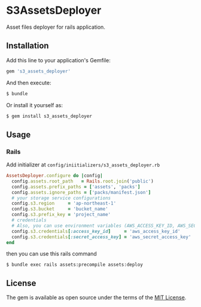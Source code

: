 # S3AssetsDeployer
Asset files deployer for rails application.

## Installation
Add this line to your application's Gemfile:

```ruby
gem 's3_assets_deployer'
```

And then execute:
```bash
$ bundle
```

Or install it yourself as:
```bash
$ gem install s3_assets_deployer
```

## Usage

### Rails
Add initializer at `config/iniitializers/s3_assets_deployer.rb`
```rb
AssetsDeployer.configure do |config|
  config.assets.root_path   = Rails.root.join('public')
  config.assets.prefix_paths = ['assets', 'packs']
  config.assets.ignore_paths = ['packs/manifest.json']
  # your storage service configurations
  config.s3.region     = 'ap-northeast-1'
  config.s3.bucket     = 'bucket_name'
  config.s3.prefix_key = 'project_name'
  # credentials
  # Also, you can use environment variables (AWS_ACCESS_KEY_ID, AWS_SECRET_ACCESS_KEY) or instance profile credentials
  config.s3.credentials[:access_key_id]     = 'aws_access_key_id'
  config.s3.credentials[:secret_access_key] = 'aws_secret_access_key'
end
```

then you can use this rails command
```console
$ bundle exec rails assets:precompile assets:deploy
```

## License
The gem is available as open source under the terms of the [MIT License](http://opensource.org/licenses/MIT).
